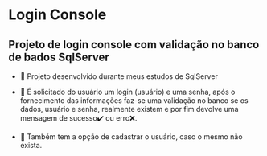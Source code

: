 # Login Console
## Projeto de login console com validação no banco de bados SqlServer

- 🌱 Projeto desenvolvido durante meus estudos de SqlServer
- 🙈 É solicitado do usuário um login (usuário) e uma senha, após o fornecimento das informações
     faz-se uma validação no banco se os dados, usuário e senha, realmente existem e por fim devolve uma mensagem
     de sucesso✔️ ou erro❌.

- 💬 Também tem a opção de cadastrar o usuário, caso o mesmo não exista.
